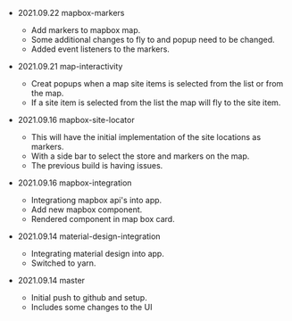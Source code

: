 * 2021.09.22 mapbox-markers
  - Add markers to mapbox map.
  - Some additional changes to fly to and popup need to be changed.
  - Added event listeners to the markers. 

* 2021.09.21 map-interactivity
  - Creat popups when a map site items is selected from the list or from the map.
  - If a site item is selected from the list the map will fly to the site item. 

* 2021.09.16 mapbox-site-locator
  - This will have the initial implementation of the site locations as markers.
  - With a side bar to select the store and markers on the map.
  - The previous build is having issues. 

* 2021.09.16 mapbox-integration
  - Integrationg mapbox api's into app.
  - Add new mapbox component.
  - Rendered component in map box card. 

* 2021.09.14 material-design-integration
  - Integrating material design into app.
  - Switched to yarn.

* 2021.09.14 master
  - Initial push to github and setup. 
  - Includes some changes to the UI